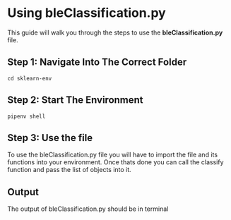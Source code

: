 # Using bleClassification.py

This guide will walk you through the steps to use the **bleClassification.py** file.

## Step 1: Navigate Into The Correct Folder

```terminal
cd sklearn-env
```

## Step 2: Start The Environment

```terminal
pipenv shell
```

## Step 3: Use the file

To use the bleClassification.py file you will have to import the file and its functions into your environment. Once thats done you can call the classify function and pass the list of objects into it.

## Output

The output of bleClassification.py should be in terminal
